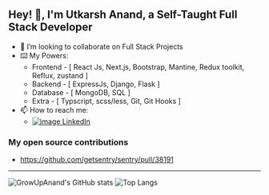## Hey! 👋, I'm Utkarsh Anand, a Self-Taught Full Stack Developer

- 👀 I’m looking to collaborate on Full Stack Projects
- ⌨️ My Powers:
  - Frontend - [ React Js, Next.js, Bootstrap, Mantine, Redux toolkit, Reflux, zustand ]
  - Backend - [ ExpressJs, Django, Flask ]
  - Database - [ MongoDB, SQL ]
  - Extra - [ Typscript, scss/less, Git, Git Hooks ]
- 📫 How to reach me:
  - [![image](https://icons.getbootstrap.com/assets/icons/linkedin.svg) LinkedIn](https://www.linkedin.com/in/utkarshanand93)


### My open source contributions
- https://github.com/getsentry/sentry/pull/38191

---------------------------------------

![GrowUpAnand's GitHub stats](https://github-readme-stats.vercel.app/api?username=growupanand&show_icons=true&count_private=true&hide_border=true&show_owner=true&include_all_commits=true&layout=compact) 
![Top Langs](https://github-readme-stats.vercel.app/api/top-langs/?username=growupanand&count_private=true&hide_border=true&layout=compact)
